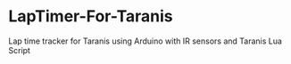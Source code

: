 # LapTimer-For-Taranis
Lap time tracker for Taranis using Arduino with IR sensors and Taranis Lua Script
